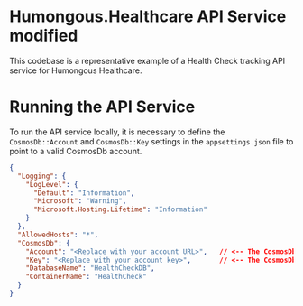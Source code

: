# Humongous.Healthcare API Service modified

This codebase is a representative example of a Health Check tracking API service for Humongous Healthcare.

# Running the API Service

To run the API service locally, it is necessary to define the `CosmosDb::Account` and `CosmosDb::Key` settings in the `appsettings.json` file to point to a valid CosmosDb account.

```json
{
  "Logging": {
    "LogLevel": {
      "Default": "Information",
      "Microsoft": "Warning",
      "Microsoft.Hosting.Lifetime": "Information"
    }
  },
  "AllowedHosts": "*",
  "CosmosDb": {
    "Account": "<Replace with your account URL>",   // <-- The CosmosDb Account
    "Key": "<Replace with your account key>",       // <-- The CosmosDb Access Key
    "DatabaseName": "HealthCheckDB",
    "ContainerName": "HealthCheck"
  }
}
```